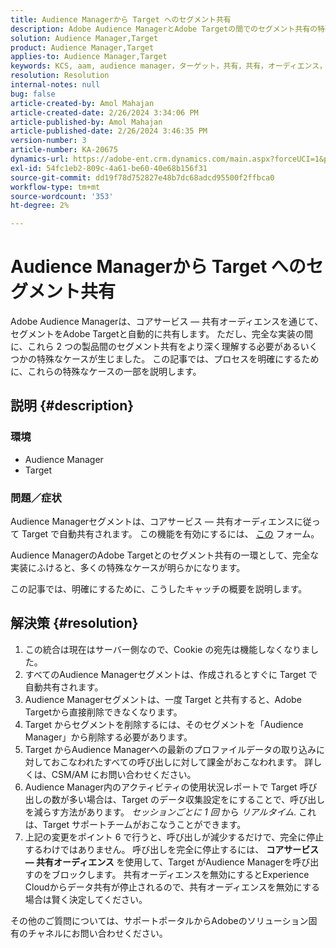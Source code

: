 ```yaml
---
title: Audience Managerから Target へのセグメント共有
description: Adobe Audience ManagerとAdobe Targetの間でのセグメント共有の特殊なケースについて説明します。
solution: Audience Manager,Target
product: Audience Manager,Target
applies-to: Audience Manager,Target
keywords: KCS, aam, audience manager，ターゲット，共有，共有，オーディエンス，セグメント，表示
resolution: Resolution
internal-notes: null
bug: false
article-created-by: Amol Mahajan
article-created-date: 2/26/2024 3:34:06 PM
article-published-by: Amol Mahajan
article-published-date: 2/26/2024 3:46:35 PM
version-number: 3
article-number: KA-20675
dynamics-url: https://adobe-ent.crm.dynamics.com/main.aspx?forceUCI=1&pagetype=entityrecord&etn=knowledgearticle&id=6890bc74-bcd4-ee11-9079-6045bd006793
exl-id: 54fc1eb2-809c-4a61-be60-40e68b156f31
source-git-commit: dd19f78d752827e48b7dc68adcd95500f2ffbca0
workflow-type: tm+mt
source-wordcount: '353'
ht-degree: 2%

---
```


# Audience Managerから Target へのセグメント共有


Adobe Audience Managerは、コアサービス — 共有オーディエンスを通じて、セグメントをAdobe Targetと自動的に共有します。 ただし、完全な実装の間に、これら 2 つの製品間のセグメント共有をより深く理解する必要があるいくつかの特殊なケースが生じました。 この記事では、プロセスを明確にするために、これらの特殊なケースの一部を説明します。

## 説明 {#description}


### <b>環境</b>

- Audience Manager
- Target 


### <b>問題／症状</b>

Audience Managerセグメントは、コアサービス — 共有オーディエンスに従って Target で自動共有されます。 この機能を有効にするには、 [この](https://adobe.allegiancetech.com/cgi-bin/qwebcorporate.dll?idx=X8SVES) フォーム。

Audience ManagerのAdobe Targetとのセグメント共有の一環として、完全な実装にふけると、多くの特殊なケースが明らかになります。

この記事では、明確にするために、こうしたキャッチの概要を説明します。


## 解決策 {#resolution}


1. この統合は現在はサーバー側なので、Cookie の宛先は機能しなくなりました。
2. すべてのAudience Managerセグメントは、作成されるとすぐに Target で自動共有されます。
3. Audience Managerセグメントは、一度 Target と共有すると、Adobe Targetから直接削除できなくなります。
4. Target からセグメントを削除するには、そのセグメントを「Audience Manager」から削除する必要があります。
5. Target からAudience Managerへの最新のプロファイルデータの取り込みに対しておこなわれたすべての呼び出しに対して課金がおこなわれます。 詳しくは、CSM/AM にお問い合わせください。
6. Audience Manager内のアクティビティの使用状況レポートで Target 呼び出しの数が多い場合は、Target のデータ収集設定をにすることで、呼び出しを減らす方法があります。 *セッションごとに 1 回* から *リアルタイム*. これは、Target サポートチームがおこなうことができます。
7. 上記の変更をポイント 6 で行うと、呼び出しが減少するだけで、完全に停止するわけではありません。 呼び出しを完全に停止するには、 <b>コアサービス — 共有オーディエンス </b>を使用して、Target がAudience Managerを呼び出すのをブロックします。 共有オーディエンスを無効にするとExperience Cloudからデータ共有が停止されるので、共有オーディエンスを無効にする場合は賢く決定してください。


その他のご質問については、サポートポータルからAdobeのソリューション固有のチャネルにお問い合わせください。
